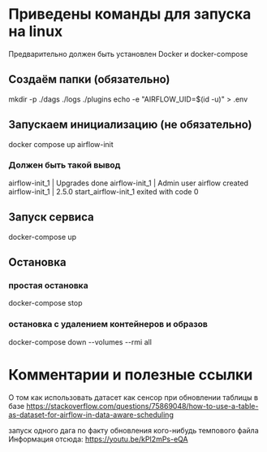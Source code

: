 # Приведены команды для запуска на linux
Предварительно должен быть установлен Docker и docker-compose
## Создаём папки (обязательно)
mkdir -p ./dags ./logs ./plugins
echo -e "AIRFLOW_UID=$(id -u)" > .env

## Запускаем инициализацию (не обязательно)
docker compose up airflow-init

### Должен быть такой вывод
airflow-init_1       | Upgrades done
airflow-init_1       | Admin user airflow created
airflow-init_1       | 2.5.0
start_airflow-init_1 exited with code 0


## Запуск сервиса
docker-compose up

## Остановка
### простая остановка
docker-compose stop
### остановка с удалением контейнеров и образов
docker-compose down --volumes --rmi all

# Комментарии и полезные ссылки

О том как использовать датасет как сенсор при обновлении таблицы в базе
https://stackoverflow.com/questions/75869048/how-to-use-a-table-as-dataset-for-airflow-in-data-aware-scheduling

запуск одного дага по факту
    обновления кого-нибудь темпового файла
    Информация отсюда: https://youtu.be/kPI2mPs-eQA
